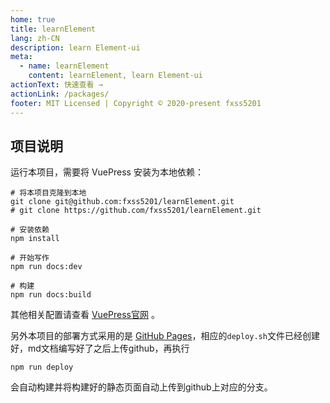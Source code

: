 ```yaml
---
home: true
title: learnElement
lang: zh-CN
description: learn Element-ui
meta:
  - name: learnElement
    content: learnElement, learn Element-ui
actionText: 快速查看 →
actionLink: /packages/
footer: MIT Licensed | Copyright © 2020-present fxss5201
---
```


## 项目说明 ##

运行本项目，需要将 VuePress 安装为本地依赖：

``` Shell
# 将本项目克隆到本地
git clone git@github.com:fxss5201/learnElement.git
# git clone https://github.com/fxss5201/learnElement.git

# 安装依赖
npm install

# 开始写作
npm run docs:dev

# 构建
npm run docs:build
```

其他相关配置请查看 [VuePress官网](https://vuepress.vuejs.org/zh/) 。

另外本项目的部署方式采用的是 [GitHub Pages](https://vuepress.vuejs.org/zh/guide/deploy.html#github-pages)，相应的`deploy.sh`文件已经创建好，md文档编写好了之后上传github，再执行


``` Shell
npm run deploy
```

会自动构建并将构建好的静态页面自动上传到github上对应的分支。